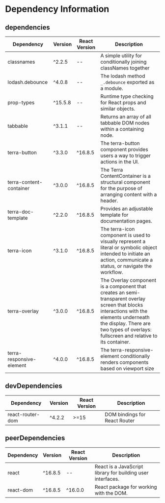 # Dependency Information

## dependencies
| Dependency | Version | React Version | Description |
|-|-|-|-|
| classnames | ^2.2.5 | -- | A simple utility for conditionally joining classNames together |
| lodash.debounce | ^4.0.8 | -- | The lodash method `_.debounce` exported as a module. |
| prop-types | ^15.5.8 | -- | Runtime type checking for React props and similar objects. |
| tabbable | ^3.1.1 | -- | Returns an array of all tabbable DOM nodes within a containing node. |
| terra-button | ^3.3.0 | ^16.8.5 | The terra-button component provides users a way to trigger actions in the UI. |
| terra-content-container | ^3.0.0 | ^16.8.5 | The Terra ContentContainer is a structural component for the purpose of arranging content with a header. |
| terra-doc-template | ^2.2.0 | ^16.8.5 | Provides an adjustable template for documentation pages. |
| terra-icon | ^3.1.0 | ^16.8.5 | The terra-icon component is used to visually represent a literal or symbolic object intended to initiate an action, communicate a status, or navigate the workflow. |
| terra-overlay | ^3.0.0 | ^16.8.5 | The Overlay component is a component that creates an semi-transparent overlay screen that blocks interactions with the elements underneath the display. There are two types of overlays: fullscreen and relative to its container. |
| terra-responsive-element | ^4.0.0 | ^16.8.5 | The terra-responsive-element conditionally renders components based on viewport size |

## devDependencies
| Dependency | Version | React Version | Description |
|-|-|-|-|
| react-router-dom | ^4.2.2 | >=15 | DOM bindings for React Router |

## peerDependencies
| Dependency | Version | React Version | Description |
|-|-|-|-|
| react | ^16.8.5 | -- | React is a JavaScript library for building user interfaces. |
| react-dom | ^16.8.5 | ^16.0.0 | React package for working with the DOM. |
